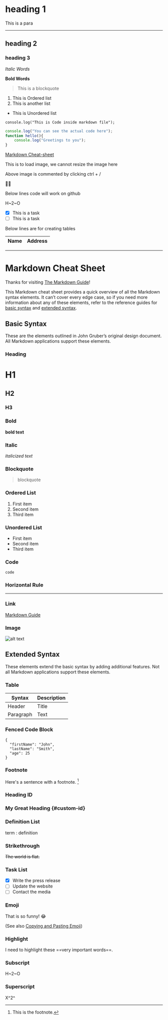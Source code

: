 # heading 1

This is a para

---

## heading 2
### heading 3

*Italic Words*

**Bold Words**

> This is a blockquote

1. This is Ordered list
2. This is another list 

- This is Unordered list

`console.log("This is Code inside markdown file");`

```javascript
console.log("You can see the actual code here");
function hello(){
    console.log("Greetings to you");
}
```

[Markdown Cheat-sheet](https://www.markdownguide.org/cheat-sheet/)

This is to load image, we cannot resize the image here

<!-- ![This is Ipad Image](https://rukminim3.flixcart.com/image/850/1000/xif0q/tablet/u/u/n/-original-imahayydffmgtmyr.jpeg?q=90&crop=false) -->

Above image is commented by clicking ctrl + /

🫡😒

Below lines code will work on github

H~2~O
- [X] This is a task
- [ ] This is a task

Below lines are for creating tables

| Name | Address |
| --- | --- |

--------------------------------------------------

# Markdown Cheat Sheet

Thanks for visiting [The Markdown Guide](https://www.markdownguide.org)!

This Markdown cheat sheet provides a quick overview of all the Markdown syntax elements. It can’t cover every edge case, so if you need more information about any of these elements, refer to the reference guides for [basic syntax](https://www.markdownguide.org/basic-syntax/) and [extended syntax](https://www.markdownguide.org/extended-syntax/).

## Basic Syntax

These are the elements outlined in John Gruber’s original design document. All Markdown applications support these elements.

### Heading

# H1
## H2
### H3

### Bold

**bold text**

### Italic

*italicized text*

### Blockquote

> blockquote

### Ordered List

1. First item
2. Second item
3. Third item

### Unordered List

- First item
- Second item
- Third item

### Code

`code`

### Horizontal Rule

---

### Link

[Markdown Guide](https://www.markdownguide.org)

### Image

![alt text](https://www.markdownguide.org/assets/images/tux.png)

## Extended Syntax

These elements extend the basic syntax by adding additional features. Not all Markdown applications support these elements.

### Table

| Syntax | Description |
| ----------- | ----------- |
| Header | Title |
| Paragraph | Text |

### Fenced Code Block

```
{
  "firstName": "John",
  "lastName": "Smith",
  "age": 25
}
```

### Footnote

Here's a sentence with a footnote. [^1]

[^1]: This is the footnote.

### Heading ID

### My Great Heading {#custom-id}

### Definition List

term
: definition

### Strikethrough

~~The world is flat.~~

### Task List

- [x] Write the press release
- [ ] Update the website
- [ ] Contact the media

### Emoji

That is so funny! :joy:

(See also [Copying and Pasting Emoji](https://www.markdownguide.org/extended-syntax/#copying-and-pasting-emoji))

### Highlight

I need to highlight these ==very important words==.

### Subscript

H~2~O

### Superscript

X^2^